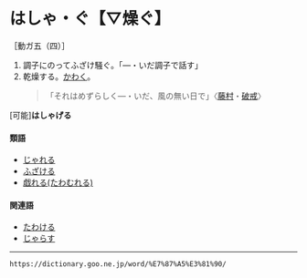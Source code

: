 # はしゃ・ぐ【▽燥ぐ】

［動ガ五（四）］

1. 調子にのってふざけ騒ぐ。「―・いだ調子で話す」
2. 乾燥する。[かわく](かわく（乾く）)。
    >「それはめずらしく―・いだ、風の無い日で」〈[藤村](https://dictionary.goo.ne.jp/word/person/%E5%B3%B6%E5%B4%8E%E8%97%A4%E6%9D%91/#jn-100660)・[破戒](https://dictionary.goo.ne.jp/word/%E7%A0%B4%E6%88%92/#jn-174692)〉
        

\[可能\]**はしゃげる**

#### 類語

-   [じゃれる](https://dictionary.goo.ne.jp/word/%E6%88%AF%E3%82%8C%E3%82%8B_%28%E3%81%98%E3%82%83%E3%82%8C%E3%82%8B%29/#jn-102852)
-   [ふざける](https://dictionary.goo.ne.jp/word/%E3%81%B5%E3%81%96%E3%81%91%E3%82%8B/#jn-192243)
-   [戯れる(たわむれる)](https://dictionary.goo.ne.jp/word/%E6%88%AF%E3%82%8C%E3%82%8B_%28%E3%81%9F%E3%82%8F%E3%82%80%E3%82%8C%E3%82%8B%29/#jn-139484)

#### 関連語

-   [たわける](https://dictionary.goo.ne.jp/word/%E6%88%AF%E3%81%91%E3%82%8B_%28%E3%81%9F%E3%82%8F%E3%81%91%E3%82%8B%29/#jn-139461)
-   [じゃらす](https://dictionary.goo.ne.jp/word/%E6%88%AF%E3%82%89%E3%81%99/#jn-102749)

---
`https://dictionary.goo.ne.jp/word/%E7%87%A5%E3%81%90/`